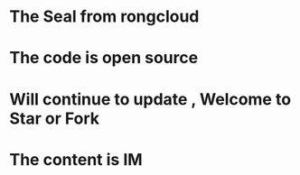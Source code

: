 # The Seal from rongcloud
# The code is open source
# Will continue to update , Welcome to Star or Fork
# The content is IM
